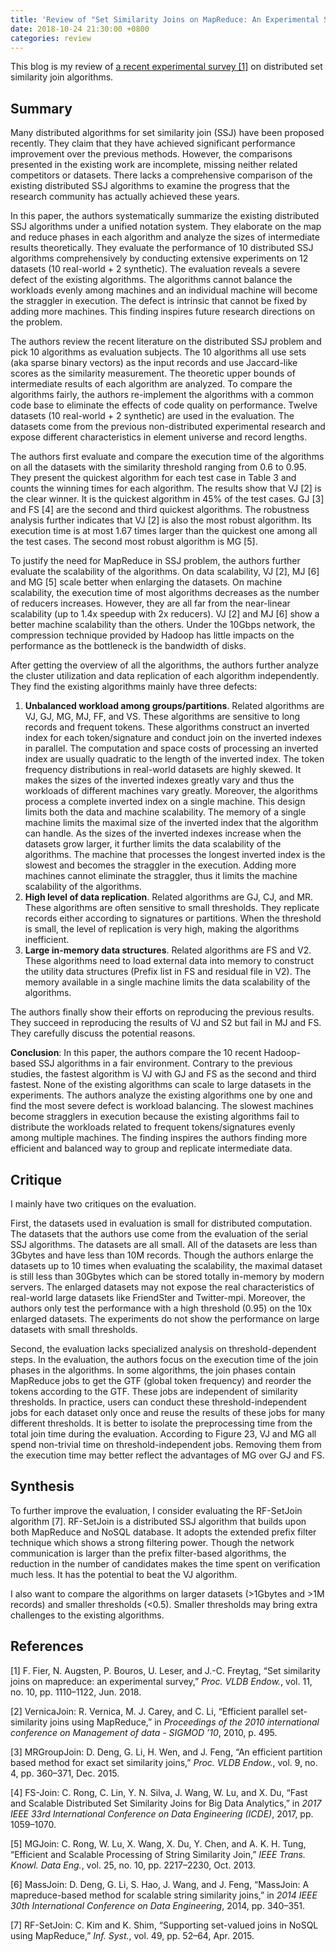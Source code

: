 ```yaml
---
title: 'Review of "Set Similarity Joins on MapReduce: An Experimental Survey"'
date: 2018-10-24 21:30:00 +0800
categories: review 
---
```

This blog is my review of [a recent experimental survey [1]](http://dl.acm.org/citation.cfm?doid=3231751.3242932) on distributed set similarity join algorithms.




## Summary

Many distributed algorithms for set similarity join (SSJ) have been proposed recently. They claim that they have achieved significant performance improvement over the previous methods. However, the comparisons presented in the existing work are incomplete, missing neither related competitors or datasets. There lacks a comprehensive comparison of the existing distributed SSJ algorithms to examine the progress that the research community has actually achieved these years.

In this paper, the authors systematically summarize the existing distributed SSJ algorithms under a unified notation system. They elaborate on the map and reduce phases in each algorithm and analyze the sizes of intermediate results theoretically. They evaluate the performance of 10 distributed SSJ algorithms comprehensively by conducting extensive experiments on 12 datasets (10 real-world + 2 synthetic). The evaluation reveals a severe defect of the existing algorithms. The algorithms cannot balance the workloads evenly among machines and an individual machine will become the straggler in execution. The defect is intrinsic that cannot be fixed by adding more machines. This finding inspires future research directions on the problem.

The authors review the recent literature on the distributed SSJ problem and pick 10 algorithms as evaluation subjects. The 10 algorithms all use sets (aka sparse binary vectors) as the input records and use Jaccard-like scores as the similarity measurement. The theoretic upper bounds of intermediate results of each algorithm are analyzed. To compare the algorithms fairly, the authors re-implement the algorithms with a common code base to eliminate the effects of code quality on performance. Twelve datasets (10 real-world + 2 synthetic) are used in the evaluation. The datasets come from the previous non-distributed experimental research and expose different characteristics in element universe and record lengths.

The authors first evaluate and compare the execution time of the algorithms on all the datasets with the similarity threshold ranging from 0.6 to 0.95. They present the quickest algorithm for each test case in Table 3 and counts the winning times for each algorithm. The results show that VJ [2] is the clear winner. It is the quickest algorithm in 45% of the test cases. GJ [3] and FS [4] are the second and third quickest algorithms. The robustness analysis further indicates that VJ [2] is also the most robust algorithm. Its execution time is at most 1.67 times larger than the quickest one among all the test cases. The second most robust algorithm is MG [5].

To justify the need for MapReduce in SSJ problem, the authors further evaluate the scalability of the algorithms. On data scalability, VJ [2], MJ [6] and MG [5] scale better when enlarging the datasets. On machine scalability, the execution time of most algorithms decreases as the number of reducers increases. However, they are all far from the near-linear scalability (up to 1.4x speedup with 2x reducers). VJ [2] and MJ [6] show a better machine scalability than the others. Under the 10Gbps network, the compression technique provided by Hadoop has little impacts on the performance as the bottleneck is the bandwidth of disks.

After getting the overview of all the algorithms, the authors further analyze the cluster utilization and data replication of each algorithm independently. They find the existing algorithms mainly have three defects:

1. **Unbalanced workload among groups/partitions**. Related algorithms are VJ, GJ, MG, MJ, FF, and VS. These algorithms are sensitive to long records and frequent tokens. These algorithms construct an inverted index for each token/signature and conduct join on the inverted indexes in parallel. The computation and space costs of processing an inverted index are usually quadratic to the length of the inverted index. The token frequency distributions in real-world datasets are highly skewed. It makes the sizes of the inverted indexes greatly vary and thus the workloads of different machines vary greatly. Moreover, the algorithms process a complete inverted index on a single machine. This design limits both the data and machine scalability. The memory of a single machine limits the maximal size of the inverted index that the algorithm can handle. As the sizes of the inverted indexes increase when the datasets grow larger, it further limits the data scalability of the algorithms. The machine that processes the longest inverted index is the slowest and becomes the straggler in the execution. Adding more machines cannot eliminate the straggler, thus it limits the machine scalability of the algorithms.
2. **High level of data replication**. Related algorithms are GJ, CJ, and MR. These algorithms are often sensitive to small thresholds. They replicate records either according to signatures or partitions. When the threshold is small, the level of replication is very high, making the algorithms inefficient.
3. **Large in-memory data structures**. Related algorithms are FS and V2. These algorithms need to load external data into memory to construct the utility data structures (Prefix list in FS and residual file in V2). The memory available in a single machine limits the data scalability of the algorithms.

The authors finally show their efforts on reproducing the previous results. They succeed in reproducing the results of VJ and S2 but fail in MJ and FS. They carefully discuss the potential reasons.

**Conclusion**: In this paper, the authors compare the 10 recent Hadoop-based SSJ algorithms in a fair environment. Contrary to the previous studies, the fastest algorithm is VJ with GJ and FS as the second and third fastest. None of the existing algorithms can scale to large datasets in the experiments. The authors analyze the existing algorithms one by one and find the most severe defect is workload balancing. The slowest machines become stragglers in execution because the existing algorithms fail to distribute the workloads related to frequent tokens/signatures evenly among multiple machines. The finding inspires the authors finding more efficient and balanced way to group and replicate intermediate data.

## Critique

I mainly have two critiques on the evaluation.

First, the datasets used in evaluation is small for distributed computation. The datasets that the authors use come from the evaluation of the serial SSJ algorithms. The datasets are all small. All of the datasets are less than 3Gbytes and have less than 10M records. Though the authors enlarge the datasets up to 10 times when evaluating the scalability, the maximal dataset is still less than 30Gbytes which can be stored totally in-memory by modern servers. The enlarged datasets may not expose the real characteristics of real-world large datasets like FriendSter and Twitter-mpi. Moreover, the authors only test the performance with a high threshold (0.95) on the 10x enlarged datasets. The experiments do not show the performance on large datasets with small thresholds.

Second, the evaluation lacks specialized analysis on threshold-dependent steps. In the evaluation, the authors focus on the execution time of the join phases in the algorithms. In some algorithms, the join phases contain MapReduce jobs to get the GTF (global token frequency) and reorder the tokens according to the GTF. These jobs are independent of similarity thresholds. In practice, users can conduct these threshold-independent jobs for each dataset only once and reuse the results of these jobs for many different thresholds. It is better to isolate the preprocessing time from the total join time during the evaluation. According to Figure 23, VJ and MG all spend non-trivial time on threshold-independent jobs. Removing them from the execution time may better reflect the advantages of MG over GJ and FS.

## Synthesis

To further improve the evaluation, I consider evaluating the RF-SetJoin algorithm [7]. RF-SetJoin is a distributed SSJ algorithm that builds upon both MapReduce and NoSQL database. It adopts the extended prefix filter technique which shows a strong filtering power. Though the network communication is larger than the prefix filter-based algorithms, the reduction in the number of candidates makes the time spent on verification much less. It has the potential to beat the VJ algorithm.

I also want to compare the algorithms on larger datasets (>1Gbytes and >1M records) and smaller thresholds (<0.5). Smaller thresholds may bring extra challenges to the existing algorithms. 

## References

[1] F. Fier, N. Augsten, P. Bouros, U. Leser, and J.-C. Freytag, “Set similarity joins on mapreduce: an experimental survey,” *Proc. VLDB Endow.*, vol. 11, no. 10, pp. 1110–1122, Jun. 2018.

[2] VernicaJoin: R. Vernica, M. J. Carey, and C. Li, “Efficient parallel set-similarity joins using MapReduce,” in *Proceedings of the 2010 international conference on Management of data - SIGMOD ’10*, 2010, p. 495.

[3] MRGroupJoin: D. Deng, G. Li, H. Wen, and J. Feng, “An efficient partition based method for exact set similarity joins,” *Proc. VLDB Endow.*, vol. 9, no. 4, pp. 360–371, Dec. 2015.

[4] FS-Join: C. Rong, C. Lin, Y. N. Silva, J. Wang, W. Lu, and X. Du, “Fast and Scalable Distributed Set Similarity Joins for Big Data Analytics,” in *2017 IEEE 33rd International Conference on Data Engineering (ICDE)*, 2017, pp. 1059–1070.

[5] MGJoin: C. Rong, W. Lu, X. Wang, X. Du, Y. Chen, and A. K. H. Tung, “Efficient and Scalable Processing of String Similarity Join,” *IEEE Trans. Knowl. Data Eng.*, vol. 25, no. 10, pp. 2217–2230, Oct. 2013.

[6] MassJoin: D. Deng, G. Li, S. Hao, J. Wang, and J. Feng, “MassJoin: A mapreduce-based method for scalable string similarity joins,” in *2014 IEEE 30th International Conference on Data Engineering*, 2014, pp. 340–351.

[7] RF-SetJoin: C. Kim and K. Shim, “Supporting set-valued joins in NoSQL using MapReduce,” *Inf. Syst.*, vol. 49, pp. 52–64, Apr. 2015.